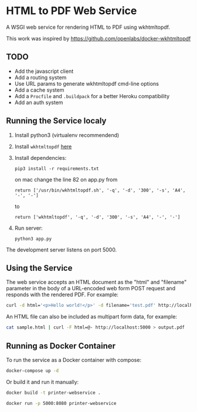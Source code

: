 # HTML to PDF Web Service

A WSGI web service for rendering HTML to PDF using wkhtmltopdf.

This work was inspired by https://github.com/openlabs/docker-wkhtmltopdf

## TODO

* Add the javascript client
* Add a routing system
* Use URL params to generate wkhtmltopdf cmd-line options
* Add a cache system
* Add a `Procfile` and `.buildpack` for a better Heroku compatibility
* Add an auth system

## Running the Service localy

 1. Install python3 (virtualenv recommendend)
    

 2. Install `wkhtmltopdf` [here](http://wkhtmltopdf.org/downloads.html)

 3. Install dependencies:

    ```
    pip3 install -r requirements.txt
    ```

    on mac change the line 82 on app.py from 
    
    ```
    return ['/usr/bin/wkhtmltopdf.sh', '-q', '-d', '300', '-s', 'A4', '-', '-']
    ```
    
    to
    
    ```
    return ['wkhtmltopdf', '-q', '-d', '300', '-s', 'A4', '-', '-']
    ```
    
 4. Run server:

    ```
    python3 app.py
    ```

The development server listens on port 5000.


## Using the Service

The web service accepts an HTML document as the "html" and "filename" parameter in the body
of a URL-encoded web form POST request and responds with the rendered PDF. For
example:

```sh
curl -d html='<p>Hello world!</p>' -d filename='test.pdf' http://localhost:5000 > output.pdf
```

An HTML file can also be included as multipart form data, for example:

```sh
cat sample.html | curl -F html=@- http://localhost:5000 > output.pdf
```


## Running as Docker Container

To run the service as a Docker container with compose:

 ```sh
docker-compose up -d
```

Or build it and run it manually:

```sh
docker build -t printer-webservice .
```

```sh
docker run -p 5000:8080 printer-webservice
```
